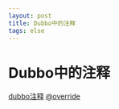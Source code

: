 ```yaml
--- 
layout: post 
title: Dubbo中的注释 
tags: else 
---
```

# Dubbo中的注释
[dubbo注释](http://dubbo.apache.org/zh-cn/blog/dubbo-annotation.html)
[@override](https://www.cnblogs.com/fsjohnhuang/p/4040816.html)
